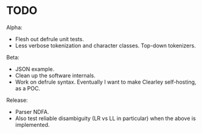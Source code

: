 # TODO

Alpha:

* Flesh out defrule unit tests.
* Less verbose tokenization and character classes. Top-down tokenizers.

Beta: 

* JSON example.
* Clean up the software internals.
* Work on defrule syntax. Eventually I want to make Clearley self-hosting, as a POC.

Release:

* Parser NDFA.
* Also test reliable disambiguity (LR vs LL in particular) when the above is implemented.
